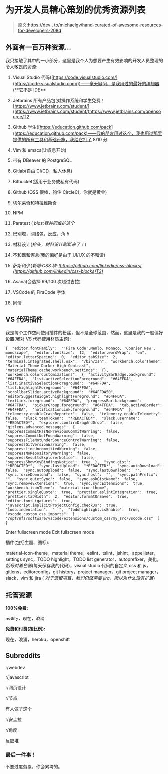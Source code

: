 # 为开发人员精心策划的优秀资源列表

> 原文:[https://dev . to/michaelgv/hand-curated-of-awesome-resources-for-developers-208d](https://dev.to/michaelgv/hand-curated-list-of-awesome-resources-for-developers-208d)

## 外面有一百万种资源...

我只接触了其中的一小部分，这里是我个人为想要产生有效影响的开发人员整理的令人敬畏的资源:

1.  Visual Studio 代码([https://code.visualstudio.com/](https://code.visualstudio.com/))——毫无疑问，是我用过的最好的编辑器(**它不是 IDE**

2.  Jetbrains 所有产品包(对操作系统和学生免费！[https://www.jetbrains.com/student/](https://www.jetbrains.com/student/)https://www.jetbrains.com/opensource/T2

3.  Github 学生([https://education.github.com/pack](https://education.github.com/pack)——我的朋友用过这个，我也用过那里提供的所有工具和基础设施，我给它打了 8/10 分

4.  Vim 和 emacs(让叹息开始)

5.  带有 DBeaver 的 PostgreSQL

6.  Gitlab(自由 CI/CD，私人休息)

7.  Bitbucket(适用于业务或私有代码)

8.  Github (OSS 很棒，钩住 CircleCI，你就是黄金)

9.  切尔莱奇和特拉维斯奇

10.  NPM

11.  Paratest ( *bias:我共同维护这个*

12.  巴别塔，网络包，反应，角 5

13.  材料设计(*抬头，材料设计刷新来了！*)

14.  不和谐和懈怠(我的偏好是由于 UI/UX 的不和谐)

15.  萨斯和少(*新增:CSS 块-[https://github.com/linkedin/css-blocks](https://github.com/linkedin/css-blocks)T3)*

16.  Asana(会选择 99/100 次超过吉拉)

17.  VSCode 的 FiraCode 字体

18.  同情

## VS 代码插件

我是每个工作空间使用插件的粉丝，但不是全球范围，然而，这里是我的一般偏好设置(我对 VS 代码使用材质主题):

```
{  "editor.fontFamily":  "'Fira Code',Menlo, Monaco, 'Courier New', monoscape",  "editor.fontSize":  12,  "editor.wordWrap":  "on",  "editor.letterSpacing":  0,  "editor.tabSize":  2,  "terminal.integrated.shell.osx":  "/bin/zsh",  "workbench.colorTheme":  "Material Theme Darker High Contrast",  "materialTheme.cache.workbench.settings":  {},  "workbench.colorCustomizations":  {  "activityBarBadge.background":  "#64FFDA",  "list.activeSelectionForeground":  "#64FFDA",  "list.inactiveSelectionForeground":  "#64FFDA",  "list.highlightForeground":  "#64FFDA",  "scrollbarSlider.activeBackground":  "#64FFDA50",  "editorSuggestWidget.highlightForeground":  "#64FFDA",  "textLink.foreground":  "#64FFDA",  "progressBar.background":  "#64FFDA",  "pickerGroup.foreground":  "#64FFDA",  "tab.activeBorder":  "#64FFDA",  "notificationLink.foreground":  "#64FFDA"  },  "telemetry.enableCrashReporter":  false,  "telemetry.enableTelemetry":  false,  "slack.teamToken":  "*REDACTED*",  "slack.username":  "*REDACTED*",  "explorer.confirmDragAndDrop":  false,  "gitlens.advanced.messages":  {  "suppressCommitHasNoPreviousCommitWarning":  false,  "suppressCommitNotFoundWarning":  false,  "suppressFileNotUnderSourceControlWarning":  false,  "suppressGitVersionWarning":  false,  "suppressLineUncommittedWarning":  false,  "suppressNoRepositoryWarning":  false,  "suppressResultsExplorerNotice":  false,  "suppressShowKeyBindingsNotice":  true  },  "sync.gist":  "*REDACTED*",  "sync.lastUpload":  "*REDACTED*",  "sync.autoDownload":  false,  "sync.autoUpload":  false,  "sync.lastDownload":  "",  "sync.forceDownload":  false,  "sync.host":  "",  "sync.pathPrefix":  "",  "sync.quietSync":  false,  "sync.askGistName":  false,  "sync.removeExtensions":  true,  "sync.syncExtensions":  true,  "workbench.iconTheme":  "material-icon-theme",  "prettier.singleQuote":  true,  "prettier.eslintIntegration":  true,  "prettier.tabWidth":  2,  "editor.formatOnSave":  true,  "editor.fontLigatures":  true,  "javascript.implicitProjectConfig.checkJs":  true,  "todo.indentation":  "  ",  "todohighlight.isEnable":  true,  "vscode_custom_css.imports":  [  "/opt/nfs/software/vscode/extensions/custom_css/my_src/vscode.css"  ]  } 
```

Enter fullscreen mode Exit fullscreen mode

插件(包括主题、图标):

material-icon-theme，material theme，eslint，tslint，jshint，appellister，settings sync，TODO highlight，TODO list generator，autoprefixer，美化，*括号对着色器*(每天保存我的代码)，visual studio 代码的自定义 css 和 js，gitlens，editorconfig，git history，project manager，git project manager，slack，vim 和 jira ( *对于遗留项目，我们仍然需要 jira，所以为什么没有扩展*)

## 托管资源

**100%免费:**

netlify，现在，浪涌

**免费和付费(按比例):**

现在，浪涌，heroku，openshift

## Subreddits

r/webdev

r/javascript

r/网页设计

r/节点

有人做了这个

r/安圭拉

r/角度

反应堆

### 最后一件事！

不要过度劳累，你会累垮的。